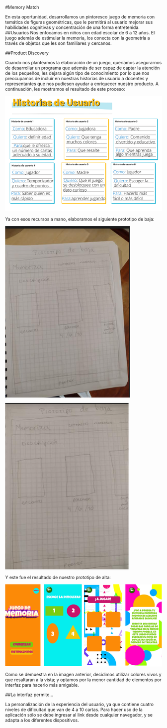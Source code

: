 #Memory Match

En esta oportunidad, desarrollamos un pintoresco juego de memoria con temática de figuras geométricas, que le permitirá al usuario mejorar sus habilidades cognitivas y concentración de una forma entretenida. 
##Usuarios
Nos enfocamos en niños con edad escolar de 6 a 12 años. El juego además de estimular la memoria, los conecta con la geometría a través de objetos que les son familiares y cercanos.

##Product Discovery

Cuando nos planteamos la elaboración de un juego, queríamos asegurarnos de desarrollar un programa que además de ser capaz de captar la atención de los pequeños, les dejara algún tipo de conocimiento por lo que nos preocupamos de incluir en nuestras historias de usuario a docentes y representantes que nos pudiesen ayudar a enriquecer nuestro producto. A continuación, les mostramos el resultado de este proceso:

![Historias de usuario](./historias-usuario%20(2).png)

Ya con esos recursos a mano, elaboramos el siguiente prototipo de baja:

![](./memorybaja1%20(2).png)

![](./memorybaja2%20(2).png)

Y este fue el resultado de nuestro prototipo de alta:

![](./memoryalta%20(2).png)

Como se demuestra en la imagen anterior, decidimos utilizar colores vivos y que resaltaran a la vista; y optamos por la menor cantidad de elementos por interfaz para hacerlo más amigable.

##La interfaz permite…

La personalización de la experiencia del usuario, ya que contiene cuatro niveles de dificultad que van de 4 a 10 cartas.
Para hacer uso de la aplicación sólo se debe ingresar al link desde cualquier navegador, y se adapta a los diferentes dispositivos.

